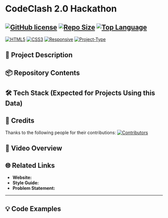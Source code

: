# CodeClash 2.0   Hackathon

[![GitHub license](https://img.shields.io/badge/License-MIT-green.svg?style=for-the-badge)](https://github.com/Neo-Athelios/CodeClash2.0/blob/main/LICENSE)
[![Repo Size](https://img.shields.io/github/repo-size/Neo-Athelios/CodeClash2.0?style=flat-square)](https://github.com/Neo-Athelios/CodeClash2.0)
[![Top Language](https://img.shields.io/github/languages/top/Neo-Athelios/CodeClash2.0?style=flat-square)](https://github.com/Neo-Athelios/CodeClash2.0)
---
[![HTML5](https://img.shields.io/badge/HTML5-E34F26?style=for-the-badge&logo=html5&logoColor=white)]()
[![CSS3](https://img.shields.io/badge/CSS3-264de4?style=for-the-badge&logo=css3&logoColor=white)]()
[![Responsive](https://img.shields.io/badge/Responsive-Yes-blue?style=for-the-badge)]()
[![Project-Type](https://img.shields.io/badge/Project-Data--Repository-lightgrey?style=for-the-badge)]()

## 📝 Project Description

## 📦 Repository Contents

## 🛠️ Tech Stack (Expected for Projects Using this Data)

## 🙌 Credits

Thanks to the following people for their contributions:
[![Contributors](https://contrib.rocks/image?repo=Neo-Athelios/CodeClash2.0)]()
## 🎥 Video Overview

## 🌐  Related Links

* **Website:**
* **Style Guide:**
* **Problem Statement:**

---

## 💡 Code Examples
